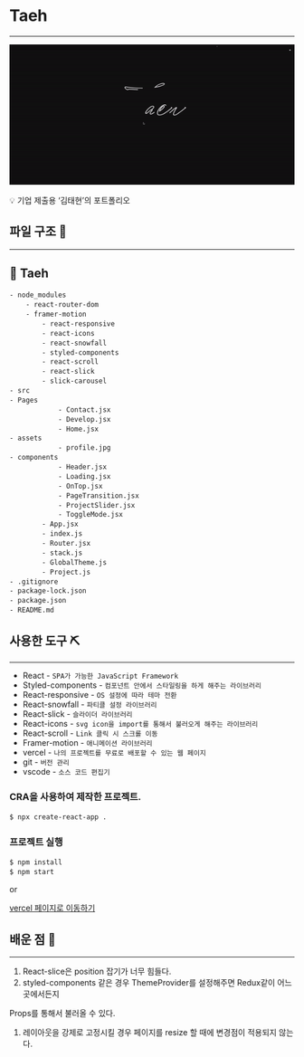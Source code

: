 # Taeh

---

![ezgif-5-bfae0d31a4.gif](Taeh%20679c1f1447614e54ada725536fe505ac/ezgif-5-bfae0d31a4.gif)

<aside>
💡 기업 제출용 ‘김태현’의 포트폴리오

</aside>

## 파일 구조 📝

---

## 📂 Taeh

```xml
- node_modules
    - react-router-dom
    - framer-motion
		- react-responsive
		- react-icons
		- react-snowfall
		- styled-components
		- react-scroll
		- react-slick
		- slick-carousel
- src
- Pages
			- Contact.jsx
			- Develop.jsx
			- Home.jsx
- assets
			- profile.jpg
- components
			- Header.jsx
			- Loading.jsx
			- OnTop.jsx
			- PageTransition.jsx
			- ProjectSlider.jsx
			- ToggleMode.jsx
		- App.jsx
		- index.js
		- Router.jsx
		- stack.js
		- GlobalTheme.js
		- Project.js
- .gitignore
- package-lock.json
- package.json
- README.md
```

## 사용한 도구 ⛏

---

- React - `SPA가 가능한 JavaScript Framework`
- Styled-components - `컴포넌트 안에서 스타일링을 하게 해주는 라이브러리`
- React-responsive - `OS 설정에 따라 테마 전환`
- React-snowfall - `파티클 설정 라이브러리`
- React-slick - `슬라이더 라이브러리`
- React-icons - `svg icon을 import를 통해서 불러오게 해주는 라이브러리`
- React-scroll - `Link 클릭 시 스크롤 이동`
- Framer-motion - `애니메이션 라이브러리`
- vercel - `나의 프로젝트를 무료로 배포할 수 있는 웹 페이지`
- git - `버전 관리`
- vscode - `소스 코드 편집기`

### CRA을 사용하여 제작한 프로젝트.

```xml
$ npx create-react-app .
```

### 프로젝트 실행

```xml
$ npm install
$ npm start
```

or

[vercel 페이지로 이동하기](https://taeh.vercel.app/develop)

## 배운 점 🤠

---

1. React-slice은 position 잡기가 너무 힘들다.
2. styled-components 같은 경우 ThemeProvider를 설정해주면 Redux같이 어느 곳에서든지

Props를 통해서 불러올 수 있다.

1. 레이아웃을 강제로 고정시킬 경우 페이지를 resize 할 때에 변경점이 적용되지 않는다.
